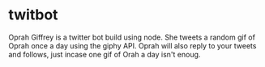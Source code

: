 # twitbot

Oprah Giffrey is a twitter bot build using node. She tweets a random gif of Oprah once a day using the giphy API. 
Oprah will also reply to your tweets and follows, just incase one gif of Orah a day isn't enoug.
